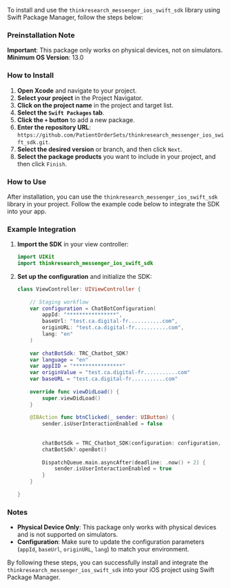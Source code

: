 To install and use the `thinkresearch_messenger_ios_swift_sdk` library using Swift Package Manager, follow the steps below:

### Preinstallation Note

**Important**: This package only works on physical devices, not on simulators.
**Minimum OS Version**: 13.0
### How to Install

1. **Open Xcode** and navigate to your project.
2. **Select your project** in the Project Navigator.
3. **Click on the project name** in the project and target list.
4. **Select the `Swift Packages` tab**.
5. **Click the `+` button** to add a new package.
6. **Enter the repository URL**: `https://github.com/PatientOrderSets/thinkresearch_messenger_ios_swift_sdk.git`.
7. **Select the desired version** or branch, and then click `Next`.
8. **Select the package products** you want to include in your project, and then click `Finish`.

### How to Use

After installation, you can use the `thinkresearch_messenger_ios_swift_sdk` library in your project. Follow the example code below to integrate the SDK into your app.

### Example Integration

1. **Import the SDK** in your view controller:

   ```swift
   import UIKit
   import thinkresearch_messenger_ios_swift_sdk
   ```

2. **Set up the configuration** and initialize the SDK:

   ```swift
   class ViewController: UIViewController {
       
       // Staging workflow
       var configuration = ChatBotConfiguration(
           appId: "****************",
           baseUrl: "test.ca.digital-fr...........com",
           originURL: "test.ca.digital-fr...........com",
           lang: "en"
       )
       
       var chatBotSdk: TRC_Chatbot_SDK?
       var language = "en"
       var appIID = "****************"
       var originValue = "test.ca.digital-fr...........com"
       var baseURL = "test.ca.digital-fr...........com"
       
       override func viewDidLoad() {
           super.viewDidLoad()
       }
       
       @IBAction func btnClicked(_ sender: UIButton) {
           sender.isUserInteractionEnabled = false
           
           
           chatBotSdk = TRC_Chatbot_SDK(configuration: configuration, viewController: self)
           chatBotSdk?.openBot()
           
           DispatchQueue.main.asyncAfter(deadline: .now() + 2) {
               sender.isUserInteractionEnabled = true
           }
       }
       
   }
   ```

### Notes

- **Physical Device Only**: This package only works with physical devices and is not supported on simulators.
- **Configuration**: Make sure to update the configuration parameters (`appId`, `baseUrl`, `originURL`, `lang`) to match your environment.

By following these steps, you can successfully install and integrate the `thinkresearch_messenger_ios_swift_sdk` into your iOS project using Swift Package Manager.